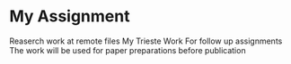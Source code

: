 # My Assignment
Reaserch work at remote files 
My Trieste Work
For follow up assignments
The work will be used for paper preparations before publication 

